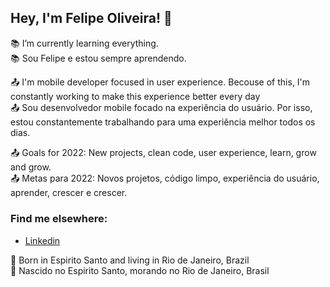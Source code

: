 ## Hey, I'm Felipe Oliveira! 👋

:books: I’m currently learning everything. <br>
:books: Sou Felipe e estou sempre aprendendo.

:outbox_tray: I'm mobile developer focused in user experience. Becouse of this, I'm constantly working to make this experience better every day <br>
:outbox_tray: Sou desenvolvedor mobile focado na experiência do usuário. Por isso, estou constantemente trabalhando para uma experiência melhor todos os dias.

:outbox_tray: Goals for 2022: New projects, clean code, user experience, learn, grow and grow. <br>
:outbox_tray: Metas para 2022: Novos projetos, código limpo, experiência do usuário, aprender, crescer e crescer.

### Find me elsewhere:
- <a href="https://www.linkedin.com/in/fdocs/" target="_blank">Linkedin</a> <img src="https://raw.githubusercontent.com/TheDudeThatCode/TheDudeThatCode/db8f1cbd38ac0ae2a08f36f961096dbd59a02393/Assets/Linkedin.svg" height="15" width="15"> 

:house_with_garden: Born in Espirito Santo and living in Rio de Janeiro, Brazil <br>
:house_with_garden: Nascido no Espirito Santo, morando no Rio de Janeiro, Brasil

